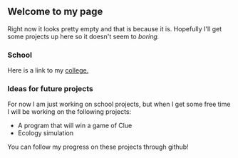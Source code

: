 ## Welcome to my page

Right now it looks pretty empty and that is because it is. Hopefully I'll get some projects up here so it doesn't seem to *boring.*

### School

Here is a link to my [college.](boisestate.edu)

### Ideas for future projects

For now I am just working on school projects, but when I get some free time I will be working on the following projects:

  * A program that will win a game of Clue
  * Ecology simulation

You can follow my progress on these projects through github!
